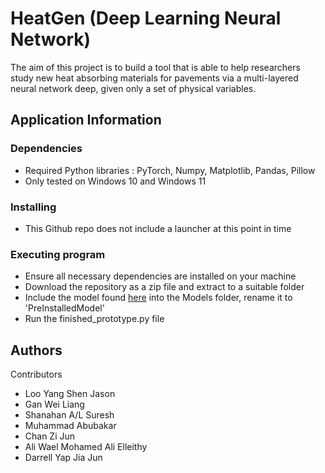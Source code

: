 # HeatGen (Deep Learning Neural Network)

The aim of this project is to build a tool that is able to help researchers study new heat
absorbing materials for pavements via a multi-layered neural network deep, given only a set of physical variables.


## Application Information

### Dependencies

* Required Python libraries : PyTorch, Numpy, Matplotlib, Pandas, Pillow
* Only tested on Windows 10 and Windows 11

### Installing

* This Github repo does not include a launcher at this point in time

### Executing program

* Ensure all necessary dependencies are installed on your machine
* Download the repository as a zip file and extract to a suitable folder
* Include the model found [here](https://drive.google.com/file/d/1pgMIKd2dN7HZ-_lpQyNB-QhS3Jka30Z1/view?usp=sharing) into the Models folder, rename it to 'PreInstalledModel'
* Run the finished_prototype.py file

## Authors

Contributors
- Loo Yang Shen Jason
- Gan Wei Liang
- Shanahan A/L Suresh
- Muhammad Abubakar
- Chan Zi Jun
- Ali Wael Mohamed Ali Elleithy
- Darrell Yap Jia Jun 
